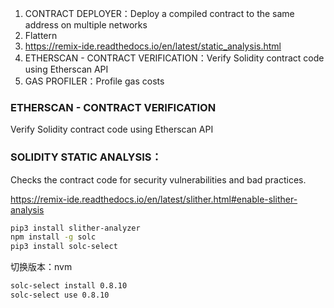 

1. CONTRACT DEPLOYER：Deploy a compiled contract to the same address on multiple networks
2. Flattern
3. https://remix-ide.readthedocs.io/en/latest/static_analysis.html
4. ETHERSCAN - CONTRACT VERIFICATION：Verify Solidity contract code using Etherscan API
5. GAS PROFILER：Profile gas costs



### ETHERSCAN - CONTRACT VERIFICATION

Verify Solidity contract code using Etherscan API



### SOLIDITY STATIC ANALYSIS：

Checks the contract code for security vulnerabilities and bad practices.

https://remix-ide.readthedocs.io/en/latest/slither.html#enable-slither-analysis

```sh
pip3 install slither-analyzer
npm install -g solc
pip3 install solc-select
```



切换版本：nvm

```sh
solc-select install 0.8.10
solc-select use 0.8.10
```

